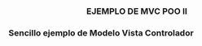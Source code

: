 <h3 align="center">EJEMPLO DE MVC POO II</h3>

<h3 align="left">Sencillo ejemplo de Modelo Vista Controlador</h3>
<p align="left">
</p>

